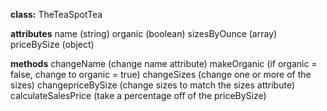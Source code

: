 **class:**
TheTeaSpotTea

**attributes**
name (string)
organic (boolean)
sizesByOunce (array)
priceBySize (object)

**methods**
changeName (change name attribute)
makeOrganic (if organic = false, change to organic = true)
changeSizes (change one or more of the sizes)
changepriceBySize (change sizes to match the sizes attribute)
calculateSalesPrice (take a percentage off of the priceBySize)
